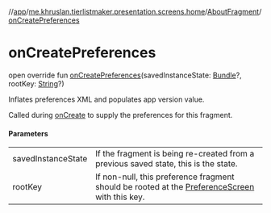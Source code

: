 //[app](../../../index.md)/[me.khruslan.tierlistmaker.presentation.screens.home](../index.md)/[AboutFragment](index.md)/[onCreatePreferences](on-create-preferences.md)

# onCreatePreferences

open override fun [onCreatePreferences](on-create-preferences.md)(savedInstanceState: [Bundle](https://developer.android.com/reference/kotlin/android/os/Bundle.html)?, rootKey: [String](https://kotlinlang.org/api/latest/jvm/stdlib/kotlin/-string/index.html)?)

Inflates preferences XML and populates app version value.

Called during [onCreate](../../../../app/me.khruslan.tierlistmaker.presentation.screens.home/-about-fragment/on-create.md) to supply the preferences for this fragment.

#### Parameters

| | |
|---|---|
| savedInstanceState | If the fragment is being re-created from a previous saved state, this is the state. |
| rootKey | If non-null, this preference fragment should be rooted at the [PreferenceScreen](https://developer.android.com/reference/kotlin/androidx/preference/PreferenceScreen.html) with this key. |
